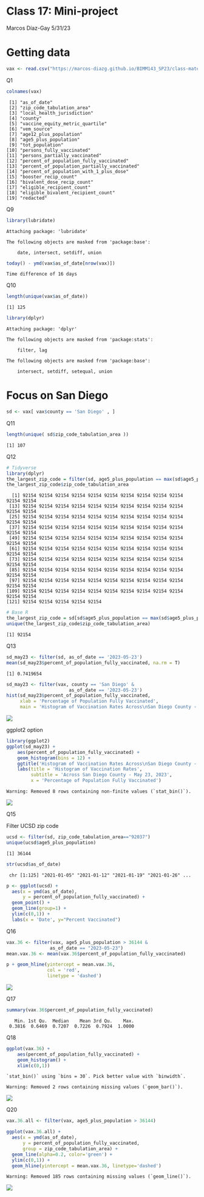 Class 17: Mini-project
================
Marcos Díaz-Gay
5/31/23

# Getting data

``` r
vax <- read.csv("https://marcos-diazg.github.io/BIMM143_SP23/class-material/class17/covid19vaccinesbyzipcode_test.csv")
```

Q1

``` r
colnames(vax)
```

     [1] "as_of_date"                                
     [2] "zip_code_tabulation_area"                  
     [3] "local_health_jurisdiction"                 
     [4] "county"                                    
     [5] "vaccine_equity_metric_quartile"            
     [6] "vem_source"                                
     [7] "age12_plus_population"                     
     [8] "age5_plus_population"                      
     [9] "tot_population"                            
    [10] "persons_fully_vaccinated"                  
    [11] "persons_partially_vaccinated"              
    [12] "percent_of_population_fully_vaccinated"    
    [13] "percent_of_population_partially_vaccinated"
    [14] "percent_of_population_with_1_plus_dose"    
    [15] "booster_recip_count"                       
    [16] "bivalent_dose_recip_count"                 
    [17] "eligible_recipient_count"                  
    [18] "eligible_bivalent_recipient_count"         
    [19] "redacted"                                  

Q9

``` r
library(lubridate)
```


    Attaching package: 'lubridate'

    The following objects are masked from 'package:base':

        date, intersect, setdiff, union

``` r
today() - ymd(vax$as_of_date[nrow(vax)])
```

    Time difference of 16 days

Q10

``` r
length(unique(vax$as_of_date))
```

    [1] 125

``` r
library(dplyr)
```


    Attaching package: 'dplyr'

    The following objects are masked from 'package:stats':

        filter, lag

    The following objects are masked from 'package:base':

        intersect, setdiff, setequal, union

# Focus on San Diego

``` r
sd <- vax[ vax$county == 'San Diego' , ]
```

Q11

``` r
length(unique( sd$zip_code_tabulation_area ))
```

    [1] 107

Q12

``` r
# Tidyverse
library(dplyr)
the_largest_zip_code = filter(sd, age5_plus_population == max(sd$age5_plus_population))
the_largest_zip_code$zip_code_tabulation_area
```

      [1] 92154 92154 92154 92154 92154 92154 92154 92154 92154 92154 92154 92154
     [13] 92154 92154 92154 92154 92154 92154 92154 92154 92154 92154 92154 92154
     [25] 92154 92154 92154 92154 92154 92154 92154 92154 92154 92154 92154 92154
     [37] 92154 92154 92154 92154 92154 92154 92154 92154 92154 92154 92154 92154
     [49] 92154 92154 92154 92154 92154 92154 92154 92154 92154 92154 92154 92154
     [61] 92154 92154 92154 92154 92154 92154 92154 92154 92154 92154 92154 92154
     [73] 92154 92154 92154 92154 92154 92154 92154 92154 92154 92154 92154 92154
     [85] 92154 92154 92154 92154 92154 92154 92154 92154 92154 92154 92154 92154
     [97] 92154 92154 92154 92154 92154 92154 92154 92154 92154 92154 92154 92154
    [109] 92154 92154 92154 92154 92154 92154 92154 92154 92154 92154 92154 92154
    [121] 92154 92154 92154 92154 92154

``` r
# Base R
the_largest_zip_code = sd[sd$age5_plus_population == max(sd$age5_plus_population),]
unique(the_largest_zip_code$zip_code_tabulation_area)
```

    [1] 92154

Q13

``` r
sd_may23 <- filter(sd, as_of_date == '2023-05-23')
mean(sd_may23$percent_of_population_fully_vaccinated, na.rm = T)
```

    [1] 0.7419654

``` r
sd_may23 <- filter(vax, county == 'San Diego' &
                       as_of_date == '2023-05-23')
hist(sd_may23$percent_of_population_fully_vaccinated,
     xlab = 'Percentage of Population Fully Vaccinated',
     main = 'Histogram of Vaccination Rates Across\nSan Diego County - May 23, 2023')
```

![](class17_files/figure-commonmark/unnamed-chunk-9-1.png)

ggplot2 option

``` r
library(ggplot2)
ggplot(sd_may23) +
    aes(percent_of_population_fully_vaccinated) +
    geom_histogram(bins = 12) +
    ggtitle('Histogram of Vaccination Rates Across\nSan Diego County - May 23, 2023') +
    labs(title = 'Histogram of Vaccination Rates',
         subtitle = 'Across San Diego County - May 23, 2023',
         x = 'Percentage of Population Fully Vaccinated')
```

    Warning: Removed 8 rows containing non-finite values (`stat_bin()`).

![](class17_files/figure-commonmark/unnamed-chunk-10-1.png)

Q15

Filter UCSD zip code

``` r
ucsd <- filter(sd, zip_code_tabulation_area=="92037")
unique(ucsd$age5_plus_population)
```

    [1] 36144

``` r
str(ucsd$as_of_date)
```

     chr [1:125] "2021-01-05" "2021-01-12" "2021-01-19" "2021-01-26" ...

``` r
p <- ggplot(ucsd) +
  aes(x = ymd(as_of_date),
      y = percent_of_population_fully_vaccinated) +
  geom_point() +
  geom_line(group=1) +
  ylim(c(0,1)) +
  labs(x = 'Date', y="Percent Vaccinated")
```

Q16

``` r
vax.36 <- filter(vax, age5_plus_population > 36144 &
                as_of_date == "2023-05-23")
mean.vax.36 <- mean(vax.36$percent_of_population_fully_vaccinated)
```

``` r
p + geom_hline(yintercept = mean.vax.36,
               col = 'red',
               linetype = 'dashed')
```

![](class17_files/figure-commonmark/unnamed-chunk-14-1.png)

Q17

``` r
summary(vax.36$percent_of_population_fully_vaccinated)
```

       Min. 1st Qu.  Median    Mean 3rd Qu.    Max. 
     0.3816  0.6469  0.7207  0.7226  0.7924  1.0000 

Q18

``` r
ggplot(vax.36) +
    aes(percent_of_population_fully_vaccinated) +
    geom_histogram() +
    xlim(c(0,1))
```

    `stat_bin()` using `bins = 30`. Pick better value with `binwidth`.

    Warning: Removed 2 rows containing missing values (`geom_bar()`).

![](class17_files/figure-commonmark/unnamed-chunk-16-1.png)

Q20

``` r
vax.36.all <- filter(vax, age5_plus_population > 36144)

ggplot(vax.36.all) +
  aes(x = ymd(as_of_date),
      y = percent_of_population_fully_vaccinated,
      group = zip_code_tabulation_area) +
  geom_line(alpha=0.2, color='green') +
  ylim(c(0,1)) +
  geom_hline(yintercept = mean.vax.36, linetype='dashed')
```

    Warning: Removed 185 rows containing missing values (`geom_line()`).

![](class17_files/figure-commonmark/unnamed-chunk-17-1.png)
